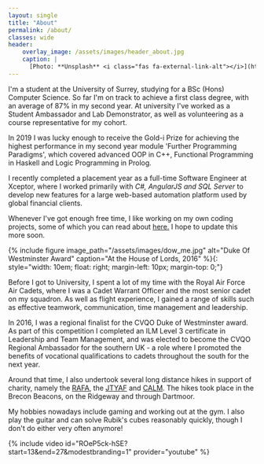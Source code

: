 ```yaml
---
layout: single
title: "About"
permalink: /about/
classes: wide
header:
    overlay_image: /assets/images/header_about.jpg
    caption: |
      [Photo: **Unsplash** <i class="fas fa-external-link-alt"></i>](https://unsplash.com/photos/bUpwY7EdrlQ)
---
```


I'm a student at the University of Surrey, studying for a BSc (Hons) Computer
Science. So far I'm on track to achieve a first class degree, with an average of
87% in my second year. At university I've worked as a Student Ambassador and Lab
Demonstrator, as well as volunteering as a course representative for my cohort.

In 2019 I was lucky enough to receive the Gold-i Prize for achieving the highest
performance in my second year module 'Further Programming Paradigms', which
covered advanced OOP in C++, Functional Programming in Haskell and Logic
Programming in Prolog.

I recently completed a placement year as a full-time Software Engineer at Xceptor, where I
worked primarily with *C#, AngularJS and SQL Server* to develop new features for a
large web-based automation platform used by global financial clients.

Whenever I've got enough free time, I like working on my own coding projects,
some of which you can read about [here.](/projects/) I hope to update this more
soon.

{% include figure image_path="/assets/images/dow_me.jpg" alt="Duke Of
Westminster Award" caption="At the House of Lords, 2016" %}{:
style="width: 10em; float: right; margin-left: 10px; margin-top: 0;"}

Before I got to University, I spent a lot of my time with the Royal Air Force
Air Cadets, where I was a Cadet Warrant Officer and the most senior
cadet on my squadron. As well as flight experience, I gained a range of skills
such as effective teamwork, communication, time management and leadership.

In 2016, I was a regional finalist for the CVQO Duke of Westminster award. As
part of this competition I completed an ILM Level 3 certificate in Leadership
and Team Management, and was elected to become the CVQO Regional Ambassador for
the southern UK - a role where I promoted the benefits of vocational
qualifications to cadets throughout the south for the next year.

Around that time, I also undertook several long distance hikes in support of
charity, namely the [RAFA](https://www.rafa.org.uk/), the
[JTYAF](https://www.jtyaf.org/) and [CALM](https://www.thecalmzone.net/). The
hikes took place in the Brecon Beacons, on the Ridgeway and through Dartmoor.

My hobbies nowadays include gaming and working out at the gym. I also play the
guitar and can solve Rubik's cubes reasonably quickly, though I don't do either
very often anymore!

<div style="width: 30em;">
{% include video id="ROeP5ck-hSE?start=13&end=27&modestbranding=1" provider="youtube" %}
</div>